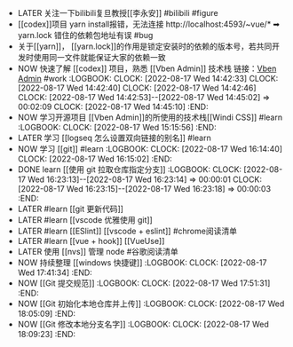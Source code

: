 - LATER 关注一下bilibili复旦教授[[李永安]] #bilibili #figure
- [[codex]]项目 yarn install报错，无法连接 http://localhost:4593/~vue/* ➡ yarn.lock 错住的依赖包地址有误 #bug
- 关于[[yarn]]， [[yarn.lock]]的作用是锁定安装时的依赖的版本号，若共同开发时使用同一文件就能保证大家的依赖一致
- NOW 快速了解 [[codex]] 项目，熟悉 [[Vben Admin]] 技术栈 链接：[Vben Admin](https://vvbin.cn/doc-next/) #work
  :LOGBOOK:
  CLOCK: [2022-08-17 Wed 14:42:33]
  CLOCK: [2022-08-17 Wed 14:42:40]
  CLOCK: [2022-08-17 Wed 14:42:46]
  CLOCK: [2022-08-17 Wed 14:42:53]--[2022-08-17 Wed 14:45:02] =>  00:02:09
  CLOCK: [2022-08-17 Wed 14:45:10]
  :END:
- NOW 学习开源项目 [[Vben Admin]]的所使用的技术栈[[Windi CSS]] #learn
  :LOGBOOK:
  CLOCK: [2022-08-17 Wed 15:15:56]
  :END:
- LATER 学习 [[logseq 怎么设置双向链接的别名]] #learn
- NOW 学习 [[git]] #learn
  :LOGBOOK:
  CLOCK: [2022-08-17 Wed 16:14:40]
  CLOCK: [2022-08-17 Wed 16:15:02]
  :END:
- DONE learn [[使用 git 拉取仓库指定分支]]
  :LOGBOOK:
  CLOCK: [2022-08-17 Wed 16:23:13]--[2022-08-17 Wed 16:23:14] =>  00:00:01
  CLOCK: [2022-08-17 Wed 16:23:15]--[2022-08-17 Wed 16:23:18] =>  00:00:03
  :END:
- LATER #learn [[git 更新代码]]
- LATER #learn [[vscode 优雅使用 git]]
- LATER #learn [[ESlint]] [[vscode + eslint]] #chrome阅读清单
- LATER #learn [[vue + hook]] [[VueUse]]
- LATER 使用 [[nvs]] 管理 node #谷歌阅读清单
- NOW 持续整理 [[windows 快捷键]]
  :LOGBOOK:
  CLOCK: [2022-08-17 Wed 17:41:34]
  :END:
- NOW [[Git 提交规范]]
  :LOGBOOK:
  CLOCK: [2022-08-17 Wed 17:51:31]
  :END:
- NOW [[Git 初始化本地仓库并上传]]
  :LOGBOOK:
  CLOCK: [2022-08-17 Wed 18:05:09]
  :END:
- NOW [[Git 修改本地分支名字]]
  :LOGBOOK:
  CLOCK: [2022-08-17 Wed 18:09:23]
  :END: